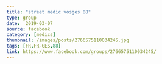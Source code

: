 ```yaml
---
title: "street medic vosges 88"
type: group
date:  2019-03-07
source: facebook
category: [medics]
thumbnail: /images/posts/2766575110034245.jpg
tags: [FR,FR-GES,88]
link: https://www.facebook.com/groups/2766575110034245/
---
```

